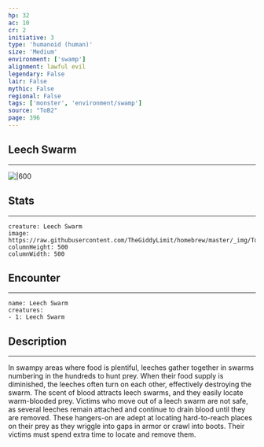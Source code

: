 ```yaml
---
hp: 32
ac: 10
cr: 2
initiative: 3
type: 'humanoid (human)'    
size: 'Medium'
environment: ['swamp']
alignment: lawful evil
legendary: False
lair: False
mythic: False
regional: False
tags: ['monster', 'environment/swamp']
source: "ToB2"
page: 396
---
```


## Leech Swarm
---

![|600](https://raw.githubusercontent.com/TheGiddyLimit/homebrew/master/_img/ToB2/creature/Leech%20Swarm.webp)

## Stats
---

```statblock
creature: Leech Swarm
image: https://raw.githubusercontent.com/TheGiddyLimit/homebrew/master/_img/ToB2/creature/token/Leech%20Swarm%20%28Token%29.png
columnHeight: 500
columnWidth: 500
```

## Encounter
---

```encounter-table
name: Leech Swarm
creatures:
- 1: Leech Swarm
```

## Description
---
In swampy areas where food is plentiful, leeches gather together in swarms numbering in the hundreds to hunt prey. When their food supply is diminished, the leeches often turn on each other, effectively destroying the swarm. The scent of blood attracts leech swarms, and they easily locate warm-blooded prey. Victims who move out of a leech swarm are not safe, as several leeches remain attached and continue to drain blood until they are removed. These hangers-on are adept at locating hard-to-reach places on their prey as they wriggle into gaps in armor or crawl into boots. Their victims must spend extra time to locate and remove them.





